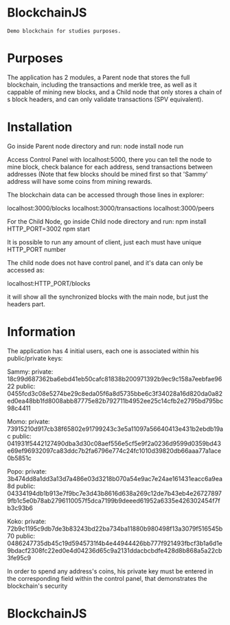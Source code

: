 # BlockchainJS
	Demo blockchain for studies purposes.

# Purposes
The application has 2 modules, a Parent node that stores the full blockchain, including the transactions and merkle tree, as well as it cappable of mining new blocks, and a Child node that only stores a chain of s block headers, and can only validate transactions (SPV equivalent).

# Installation
Go inside Parent node directory and run:
node install
node run

Access Control Panel with localhost:5000, there you can tell the node to mine block, check balance for each address, send transactions between addresses (Note that few blocks should be mined first so that 'Sammy' address will have some coins from mining rewards.

The blockchain data can be accessed through those lines in explorer:

localhost:3000/blocks
localhost:3000/transactions
localhost:3000/peers


For the Child Node, go inside Child node directory and run:
npm install
HTTP_PORT=3002 npm start

It is possible to run any amount of client, just each must have unique HTTP_PORT number

The child node does not have control panel, and it's data can only be accessed as:

localhost:HTTP_PORT/blocks

it will show all the synchronized blocks with the main node, but just the headers part.

# Information

The application has 4 initial users, each one is associated within his public/private keys:

Sammy:
private: 18c99d687362ba6ebd41eb50cafc81838b200971392b9ec9c158a7eebfae9622
public: 0455fcd3c08e5274be29c8eda05f6a8d5735bbe6c3f34028a16d820da0a82ed0ea48bb1fd8008abb87775e82b792711b4952ee25c14cfb2e2795bd795bc98c4411

Momo:
private: 73915210d917cb38f65802e91799243c3e5a11097a56640413e431b2ebdb19ac
public: 041931f5442127490dba3d30c08aef556e5cf5e9f2a0236d9599d0359bd43e69ef96932097ca83ddc7b2fa6796e774c24fc1010d39820db66aaa77a1ace0b5851c

Popo:
private: 3b474dd8a1dd3a13d7a486e03d3218b070a54e9ac7e24ae161431eacc6a9ea8d
public: 04334194db1b913e7f9bc7e3d43b8616d638a269c12de7b43eb4e267278979fb1c5e0b78ab2796110057f5dca7199b9deeed61952a6335e426302454f7fb3c93b6

Koko:
private: 72b9c1195c9db7de3b83243bd22ba734ba11880b980498f13a3079f516545b70
public: 0486247735db45c19d5945731f4b4e44944426bb777f921493fbcf3b1a6d1e9bdacf2308fc22ed0e4d04236d65c9a2131ddacbcbdfe428d8b868a5a22cb3fe95c9

In order to spend any address's coins, his private key must be entered in the corresponding field within the control panel, that demonstrates the blockchain's security





# BlockchainJS
